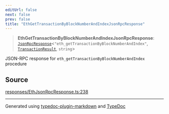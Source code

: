 ```yaml
---
editUrl: false
next: false
prev: false
title: "EthGetTransactionByBlockNumberAndIndexJsonRpcResponse"
---
```


> **EthGetTransactionByBlockNumberAndIndexJsonRpcResponse**: [`JsonRpcResponse`](/reference/tevm/jsonrpc/type-aliases/jsonrpcresponse/)\<`"eth_getTransactionByBlockNumberAndIndex"`, [`TransactionResult`](/reference/tevm/actions-types/type-aliases/transactionresult/), `string`\>

JSON-RPC response for `eth_getTransactionByBlockNumberAndIndex` procedure

## Source

[responses/EthJsonRpcResponse.ts:238](https://github.com/evmts/tevm-monorepo/blob/main/packages/procedures-types/src/responses/EthJsonRpcResponse.ts#L238)

***
Generated using [typedoc-plugin-markdown](https://www.npmjs.com/package/typedoc-plugin-markdown) and [TypeDoc](https://typedoc.org/)
